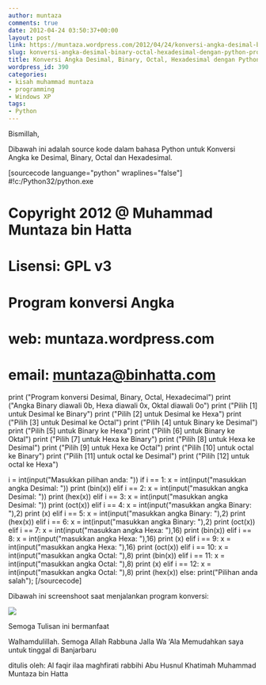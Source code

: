 ```yaml
---
author: muntaza
comments: true
date: 2012-04-24 03:50:37+00:00
layout: post
link: https://muntaza.wordpress.com/2012/04/24/konversi-angka-desimal-binary-octal-hexadesimal-dengan-python-programming/
slug: konversi-angka-desimal-binary-octal-hexadesimal-dengan-python-programming
title: Konversi Angka Desimal, Binary, Octal, Hexadesimal dengan Python Programming
wordpress_id: 390
categories:
- kisah muhammad muntaza
- programming
- Windows XP
tags:
- Python
---
```


Bismillah,

Dibawah ini adalah source kode dalam bahasa Python untuk Konversi Angka ke Desimal, Binary, Octal dan Hexadesimal.

[sourcecode languange="python" wraplines="false"]
#!c:/Python32/python.exe

# Copyright 2012 @ Muhammad Muntaza bin Hatta
# Lisensi: GPL v3                             
# Program konversi Angka
# web: muntaza.wordpress.com                  
# email: muntaza@binhatta.com                 

print ("Program konversi Desimal, Binary, Octal, Hexadecimal")
print ("Angka Binary diawali 0b, Hexa diawali 0x, Oktal diawali 0o")
print ("Pilih [1] untuk Desimal ke Binary")
print ("Pilih [2] untuk Desimal ke Hexa")
print ("Pilih [3] untuk Desimal ke Octal")
print ("Pilih [4] untuk Binary ke Desimal")
print ("Pilih [5] untuk Binary ke Hexa")
print ("Pilih [6] untuk Binary ke Oktal")
print ("Pilih [7] untuk Hexa ke Binary")
print ("Pilih [8] untuk Hexa ke Desimal")
print ("Pilih [9] untuk Hexa ke Octal")
print ("Pilih [10] untuk octal ke Binary")
print ("Pilih [11] untuk octal ke Desimal")
print ("Pilih [12] untuk octal ke Hexa")

i = int(input("Masukkan pilihan anda: "))
if i == 1:
	x = int(input("masukkan angka Desimal: "))
	print (bin(x))
elif i == 2:
	x = int(input("masukkan angka Desimal: "))
	print (hex(x))
elif i == 3:
	x = int(input("masukkan angka Desimal: "))
	print (oct(x))
elif i == 4:
	x = int(input("masukkan angka Binary: "),2)
	print (x)
elif i == 5:
	x = int(input("masukkan angka Binary: "),2)
	print (hex(x))
elif i == 6:
	x = int(input("masukkan angka Binary: "),2)
	print (oct(x))
elif i == 7:
	x = int(input("masukkan angka Hexa: "),16)
	print (bin(x))
elif i == 8:
	x = int(input("masukkan angka Hexa: "),16)
	print (x)
elif i == 9:
	x = int(input("masukkan angka Hexa: "),16)
	print (oct(x))
elif i == 10:
	x = int(input("masukkan angka Octal: "),8)
	print (bin(x))
elif i == 11:
	x = int(input("masukkan angka Octal: "),8)
	print (x)
elif i == 12:
	x = int(input("masukkan angka Octal: "),8)
	print (hex(x))
else:
	print("Pilihan anda salah");
[/sourcecode]

Dibawah ini screenshoot saat menjalankan program konversi:

[![](http://muntaza.files.wordpress.com/2012/04/number.jpg)](http://muntaza.files.wordpress.com/2012/04/number.jpg)

Semoga Tulisan ini bermanfaat

Walhamdulillah. Semoga Allah Rabbuna Jalla Wa ‘Ala Memudahkan saya untuk tinggal di Banjarbaru

ditulis oleh: Al faqir ilaa maghfirati rabbihi Abu Husnul Khatimah Muhammad Muntaza bin Hatta
